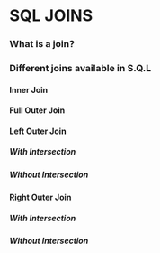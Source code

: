 # SQL JOINS

### What is a join?

### Different joins available in S.Q.L

#### Inner Join

#### Full Outer Join

#### Left Outer Join

##### With Intersection

##### Without Intersection

#### Right Outer Join

##### With Intersection

##### Without Intersection
